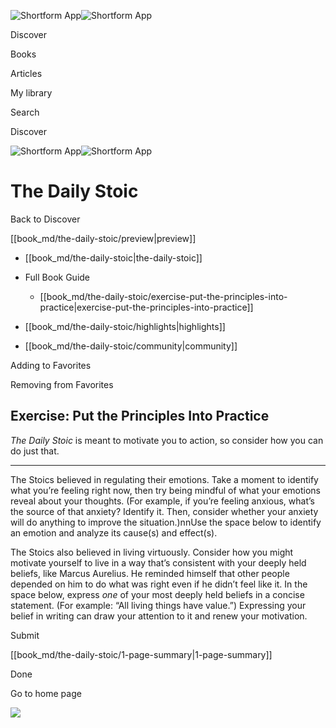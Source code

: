 ![Shortform App](/img/logo.36a2399e.svg)![Shortform App](/img/logo-dark.70c1b072.svg)

Discover

Books

Articles

My library

Search

Discover

![Shortform App](/img/logo.36a2399e.svg)![Shortform App](/img/logo-dark.70c1b072.svg)

# The Daily Stoic

Back to Discover

[[book_md/the-daily-stoic/preview|preview]]

  * [[book_md/the-daily-stoic|the-daily-stoic]]
  * Full Book Guide

    * [[book_md/the-daily-stoic/exercise-put-the-principles-into-practice|exercise-put-the-principles-into-practice]]
  * [[book_md/the-daily-stoic/highlights|highlights]]
  * [[book_md/the-daily-stoic/community|community]]



Adding to Favorites 

Removing from Favorites 

## Exercise: Put the Principles Into Practice

 _The Daily Stoic_ is meant to motivate you to action, so consider how you can do just that.

* * *

The Stoics believed in regulating their emotions. Take a moment to identify what you’re feeling right now, then try being mindful of what your emotions reveal about your thoughts. (For example, if you’re feeling anxious, what’s the source of that anxiety? Identify it. Then, consider whether your anxiety will do anything to improve the situation.)nnUse the space below to identify an emotion and analyze its cause(s) and effect(s).

The Stoics also believed in living virtuously. Consider how you might motivate yourself to live in a way that’s consistent with your deeply held beliefs, like Marcus Aurelius. He reminded himself that other people depended on him to do what was right even if he didn’t feel like it. In the space below, express _one_ of your most deeply held beliefs in a concise statement. (For example: “All living things have value.”) Expressing your belief in writing can draw your attention to it and renew your motivation.

Submit 

[[book_md/the-daily-stoic/1-page-summary|1-page-summary]]

Done

Go to home page 

![](https://bat.bing.com/action/0?ti=56018282&Ver=2&mid=a5d1ba73-1a0d-4df3-8bb8-66691f965eac&sid=1711133063fa11eebdec89a8b8ae3bbc&vid=171147a063fa11eea7440fcfeb230d96&vids=0&msclkid=N&pi=0&lg=en-US&sw=800&sh=600&sc=24&nwd=1&tl=Shortform%20%7C%20Book&p=https%3A%2F%2Fwww.shortform.com%2Fapp%2Fbook%2Fthe-daily-stoic%2Fexercise-put-the-principles-into-practice&r=&lt=579&evt=pageLoad&sv=1&rn=88388)
